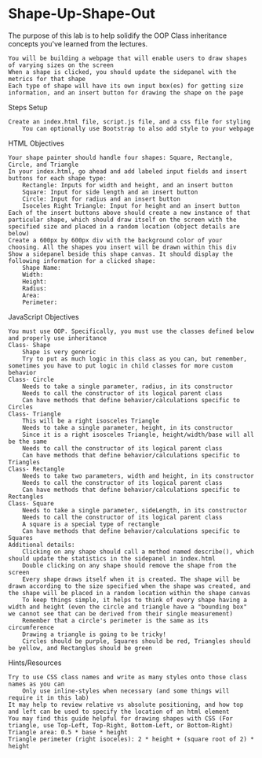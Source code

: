 # Shape-Up-Shape-Out

The purpose of this lab is to help solidify the OOP Class inheritance concepts you've learned from the lectures.

    You will be building a webpage that will enable users to draw shapes of varying sizes on the screen
    When a shape is clicked, you should update the sidepanel with the metrics for that shape
    Each type of shape will have its own input box(es) for getting size information, and an insert button for drawing the shape on the page

Steps
Setup

    Create an index.html file, script.js file, and a css file for styling
        You can optionally use Bootstrap to also add style to your webpage

HTML Objectives

    Your shape painter should handle four shapes: Square, Rectangle, Circle, and Triangle
    In your index.html, go ahead and add labeled input fields and insert buttons for each shape type:
        Rectangle: Inputs for width and height, and an insert button
        Square: Input for side length and an insert button
        Circle: Input for radius and an insert button
        Isoceles Right Triangle: Input for height and an insert button
    Each of the insert buttons above should create a new instance of that particular shape, which should draw itself on the screen with the specified size and placed in a random location (object details are below)
    Create a 600px by 600px div with the background color of your choosing. All the shapes you insert will be drawn within this div
    Show a sidepanel beside this shape canvas. It should display the following information for a clicked shape:
        Shape Name:
        Width:
        Height:
        Radius:
        Area:
        Perimeter:

JavaScript Objectives

    You must use OOP. Specifically, you must use the classes defined below and properly use inheritance
    Class- Shape
        Shape is very generic
        Try to put as much logic in this class as you can, but remember, sometimes you have to put logic in child classes for more custom behavior
    Class- Circle
        Needs to take a single parameter, radius, in its constructor
        Needs to call the constructor of its logical parent class
        Can have methods that define behavior/calculations specific to Circles
    Class- Triangle
        This will be a right isosceles Triangle
        Needs to take a single parameter, height, in its constructor
        Since it is a right isosceles Triangle, height/width/base will all be the same
        Needs to call the constructor of its logical parent class
        Can have methods that define behavior/calculations specific to Triangles
    Class- Rectangle
        Needs to take two parameters, width and height, in its constructor
        Needs to call the constructor of its logical parent class
        Can have methods that define behavior/calculations specific to Rectangles
    Class- Square
        Needs to take a single parameter, sideLength, in its constructor
        Needs to call the constructor of its logical parent class
        A square is a special type of rectangle
        Can have methods that define behavior/calculations specific to Squares
    Additional details:
        Clicking on any shape should call a method named describe(), which should update the statistics in the sidepanel in index.html
        Double clicking on any shape should remove the shape from the screen
        Every shape draws itself when it is created. The shape will be drawn according to the size specified when the shape was created, and the shape will be placed in a random location within the shape canvas
        To keep things simple, it helps to think of every shape having a width and height (even the circle and triangle have a "bounding box" we cannot see that can be derived from their single measurement)
        Remember that a circle's perimeter is the same as its circumference
        Drawing a triangle is going to be tricky!
        Circles should be purple, Squares should be red, Triangles should be yellow, and Rectangles should be green

Hints/Resources

    Try to use CSS class names and write as many styles onto those class names as you can
        Only use inline-styles when necessary (and some things will require it in this lab)
    It may help to review relative vs absolute positioning, and how top and left can be used to specify the location of an html element
    You may find this guide helpful for drawing shapes with CSS (For triangle, use Top-Left, Top-Right, Bottom-Left, or Bottom-Right)
    Triangle area: 0.5 * base * height
    Triangle perimeter (right isoceles): 2 * height + (square root of 2) * height
